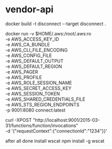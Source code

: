 # vendor-api

docker build -t disconnect --target disconnect .

docker run -v $HOME/.aws:/root/.aws:ro \
 -e AWS_ACCESS_KEY_ID \
 -e AWS_CA_BUNDLE \
 -e AWS_CLI_FILE_ENCODING \
 -e AWS_CONFIG_FILE \
 -e AWS_DEFAULT_OUTPUT \
 -e AWS_DEFAULT_REGION \
 -e AWS_PAGER \
 -e AWS_PROFILE \
 -e AWS_ROLE_SESSION_NAME \
 -e AWS_SECRET_ACCESS_KEY \
 -e AWS_SESSION_TOKEN \
 -e AWS_SHARED_CREDENTIALS_FILE \
 -e AWS_STS_REGION_ENDPOINTS \
 -p 9001:8080 connect:latest

curl -XPOST "http://localhost:9001/2015-03-31/functions/function/invocations" \
 -d '{"requestContext":{"connectionId":"1234"}}'

after all done
install wscat
npm install -g wscat
